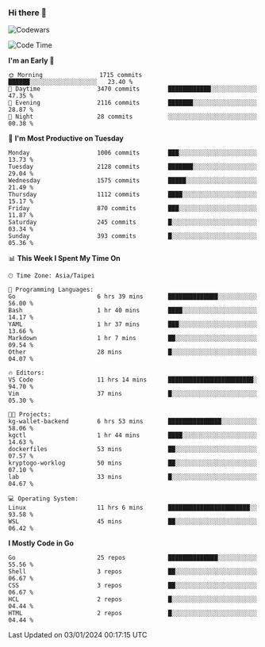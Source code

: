 ### Hi there 👋

![Codewars](https://www.codewars.com/users/omegaatt36/badges/small)

<!--START_SECTION:waka-->
![Code Time](http://img.shields.io/badge/Code%20Time-2%2C038%20hrs%202%20mins-blue)

**I'm an Early 🐤** 

```text
🌞 Morning                1715 commits        ██████░░░░░░░░░░░░░░░░░░░   23.40 % 
🌆 Daytime                3470 commits        ████████████░░░░░░░░░░░░░   47.35 % 
🌃 Evening                2116 commits        ███████░░░░░░░░░░░░░░░░░░   28.87 % 
🌙 Night                  28 commits          ░░░░░░░░░░░░░░░░░░░░░░░░░   00.38 % 
```
📅 **I'm Most Productive on Tuesday** 

```text
Monday                   1006 commits        ███░░░░░░░░░░░░░░░░░░░░░░   13.73 % 
Tuesday                  2128 commits        ███████░░░░░░░░░░░░░░░░░░   29.04 % 
Wednesday                1575 commits        █████░░░░░░░░░░░░░░░░░░░░   21.49 % 
Thursday                 1112 commits        ████░░░░░░░░░░░░░░░░░░░░░   15.17 % 
Friday                   870 commits         ███░░░░░░░░░░░░░░░░░░░░░░   11.87 % 
Saturday                 245 commits         █░░░░░░░░░░░░░░░░░░░░░░░░   03.34 % 
Sunday                   393 commits         █░░░░░░░░░░░░░░░░░░░░░░░░   05.36 % 
```


📊 **This Week I Spent My Time On** 

```text
🕑︎ Time Zone: Asia/Taipei

💬 Programming Languages: 
Go                       6 hrs 39 mins       ██████████████░░░░░░░░░░░   56.00 % 
Bash                     1 hr 40 mins        ████░░░░░░░░░░░░░░░░░░░░░   14.17 % 
YAML                     1 hr 37 mins        ███░░░░░░░░░░░░░░░░░░░░░░   13.66 % 
Markdown                 1 hr 7 mins         ██░░░░░░░░░░░░░░░░░░░░░░░   09.54 % 
Other                    28 mins             █░░░░░░░░░░░░░░░░░░░░░░░░   04.07 % 

🔥 Editors: 
VS Code                  11 hrs 14 mins      ████████████████████████░   94.70 % 
Vim                      37 mins             █░░░░░░░░░░░░░░░░░░░░░░░░   05.30 % 

🐱‍💻 Projects: 
kg-wallet-backend        6 hrs 53 mins       ███████████████░░░░░░░░░░   58.06 % 
kgctl                    1 hr 44 mins        ████░░░░░░░░░░░░░░░░░░░░░   14.63 % 
dockerfiles              53 mins             ██░░░░░░░░░░░░░░░░░░░░░░░   07.57 % 
kryptogo-worklog         50 mins             ██░░░░░░░░░░░░░░░░░░░░░░░   07.10 % 
lab                      33 mins             █░░░░░░░░░░░░░░░░░░░░░░░░   04.67 % 

💻 Operating System: 
Linux                    11 hrs 6 mins       ███████████████████████░░   93.58 % 
WSL                      45 mins             ██░░░░░░░░░░░░░░░░░░░░░░░   06.42 % 
```

**I Mostly Code in Go** 

```text
Go                       25 repos            ██████████████░░░░░░░░░░░   55.56 % 
Shell                    3 repos             ██░░░░░░░░░░░░░░░░░░░░░░░   06.67 % 
CSS                      3 repos             ██░░░░░░░░░░░░░░░░░░░░░░░   06.67 % 
HCL                      2 repos             █░░░░░░░░░░░░░░░░░░░░░░░░   04.44 % 
HTML                     2 repos             █░░░░░░░░░░░░░░░░░░░░░░░░   04.44 % 
```




 Last Updated on 03/01/2024 00:17:15 UTC
<!--END_SECTION:waka-->

<!--
**omegaatt36/omegaatt36** is a ✨ _special_ ✨ repository because its `README.md` (this file) appears on your GitHub profile.

Here are some ideas to get you started:

- 🔭 I’m currently working on ...
- 🌱 I’m currently learning ...
- 👯 I’m looking to collaborate on ...
- 🤔 I’m looking for help with ...
- 💬 Ask me about ...
- 📫 How to reach me: ...
- 😄 Pronouns: ...
- ⚡ Fun fact: ...
-->
